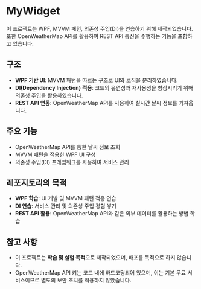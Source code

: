 # MyWidget

이 프로젝트는 WPF, MVVM 패턴, 의존성 주입(DI)을 연습하기 위해 제작되었습니다.  
또한 OpenWeatherMap API를 활용하여 REST API 통신을 수행하는 기능을 포함하고 있습니다.

## 구조

- **WPF 기반 UI**: MVVM 패턴을 따르는 구조로 UI와 로직을 분리하였습니다.
- **DI(Dependency Injection) 적용**: 코드의 유연성과 재사용성을 향상시키기 위해 의존성 주입을 활용하였습니다.
- **REST API 연동**: OpenWeatherMap API를 사용하여 실시간 날씨 정보를 가져옵니다.

## 주요 기능

- OpenWeatherMap API를 통한 날씨 정보 조회
- MVVM 패턴을 적용한 WPF UI 구성
- 의존성 주입(DI) 프레임워크를 사용하여 서비스 관리

## 레포지토리의 목적

- **WPF 학습**: UI 개발 및 MVVM 패턴 적용 연습
- **DI 연습**: 서비스 관리 및 의존성 주입 경험 쌓기
- **REST API 활용**: OpenWeatherMap API와 같은 외부 데이터를 활용하는 방법 학습

## 참고 사항

- 이 프로젝트는 **학습 및 실험 목적**으로 제작되었으며, 배포를 목적으로 하지 않습니다.
- OpenWeatherMap API 키는 코드 내에 하드코딩되어 있으며, 이는 기본 무료 서비스이므로 별도의 보안 조치를 적용하지 않았습니다.